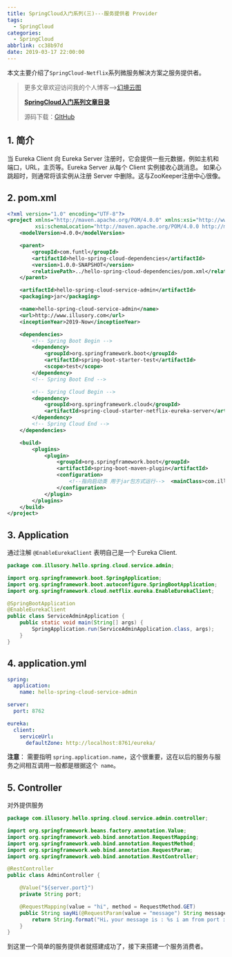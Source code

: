```yaml
---
title: SpringCloud入门系列(三)---服务提供者 Provider
tags:
  - SpringCloud
categories:
  - SpringCloud
abbrlink: cc38b97d
date: 2019-03-17 22:00:00
---
```


本文主要介绍了`SpringCloud-Netflix`系列微服务解决方案之服务提供者。

<!--more-->

> 更多文章欢迎访问我的个人博客-->[幻境云图](https://www.lixueduan.com/)
>
> **[SpringCloud入门系列文章目录](https://www.lixueduan.com/categories/SpringCloud/)**
>
> 源码下载：[GItHub](https://github.com/illusorycloud/springboot-learning)

## 1. 简介

当 Eureka Client 向 Eureka Server 注册时，它会提供一些元数据，例如主机和端口，URL，主页等。Eureka Server 从每个 Client 实例接收心跳消息。 如果心跳超时，则通常将该实例从注册 Server 中删除。这与ZooKeeper注册中心很像。

## 2. pom.xml

```xml
<?xml version="1.0" encoding="UTF-8"?>
<project xmlns="http://maven.apache.org/POM/4.0.0" xmlns:xsi="http://www.w3.org/2001/XMLSchema-instance"
         xsi:schemaLocation="http://maven.apache.org/POM/4.0.0 http://maven.apache.org/xsd/maven-4.0.0.xsd">
    <modelVersion>4.0.0</modelVersion>

    <parent>
        <groupId>com.funtl</groupId>
        <artifactId>hello-spring-cloud-dependencies</artifactId>
        <version>1.0.0-SNAPSHOT</version>
        <relativePath>../hello-spring-cloud-dependencies/pom.xml</relativePath>
    </parent>

    <artifactId>hello-spring-cloud-service-admin</artifactId>
    <packaging>jar</packaging>

    <name>hello-spring-cloud-service-admin</name>
    <url>http://www.illusory.com</url>
    <inceptionYear>2019-Now</inceptionYear>

    <dependencies>
        <!-- Spring Boot Begin -->
        <dependency>
            <groupId>org.springframework.boot</groupId>
            <artifactId>spring-boot-starter-test</artifactId>
            <scope>test</scope>
        </dependency>
        <!-- Spring Boot End -->

        <!-- Spring Cloud Begin -->
        <dependency>
            <groupId>org.springframework.cloud</groupId>
            <artifactId>spring-cloud-starter-netflix-eureka-server</artifactId>
        </dependency>
        <!-- Spring Cloud End -->
    </dependencies>

    <build>
        <plugins>
            <plugin>
                <groupId>org.springframework.boot</groupId>
                <artifactId>spring-boot-maven-plugin</artifactId>
                <configuration>
                    <!--指向启动类 用于jar包方式运行-->  <mainClass>com.illusory.hello.spring.cloud.service.admin.ServiceAdminApplication</mainClass>
                </configuration>
            </plugin>
        </plugins>
    </build>
</project>
```

## 3. Application

通过注解 `@EnableEurekaClient` 表明自己是一个 Eureka Client.

```java
package com.illusory.hello.spring.cloud.service.admin;

import org.springframework.boot.SpringApplication;
import org.springframework.boot.autoconfigure.SpringBootApplication;
import org.springframework.cloud.netflix.eureka.EnableEurekaClient;

@SpringBootApplication
@EnableEurekaClient
public class ServiceAdminApplication {
    public static void main(String[] args) {
        SpringApplication.run(ServiceAdminApplication.class, args);
    }
}
```

## 4. application.yml

```yml
spring:
  application:
    name: hello-spring-cloud-service-admin

server:
  port: 8762

eureka:
  client:
    serviceUrl:
      defaultZone: http://localhost:8761/eureka/
```

**注意**： 需要指明 `spring.application.name`，这个很重要，这在以后的服务与服务之间相互调用一般都是根据这个` name`。

## 5. Controller

对外提供服务

```java
package com.illusory.hello.spring.cloud.service.admin.controller;

import org.springframework.beans.factory.annotation.Value;
import org.springframework.web.bind.annotation.RequestMapping;
import org.springframework.web.bind.annotation.RequestMethod;
import org.springframework.web.bind.annotation.RequestParam;
import org.springframework.web.bind.annotation.RestController;

@RestController
public class AdminController {

    @Value("${server.port}")
    private String port;

    @RequestMapping(value = "hi", method = RequestMethod.GET)
    public String sayHi(@RequestParam(value = "message") String message) {
        return String.format("Hi，your message is : %s i am from port : %s", message, port);
    }
}
```



到这里一个简单的服务提供者就搭建成功了，接下来搭建一个服务消费者。